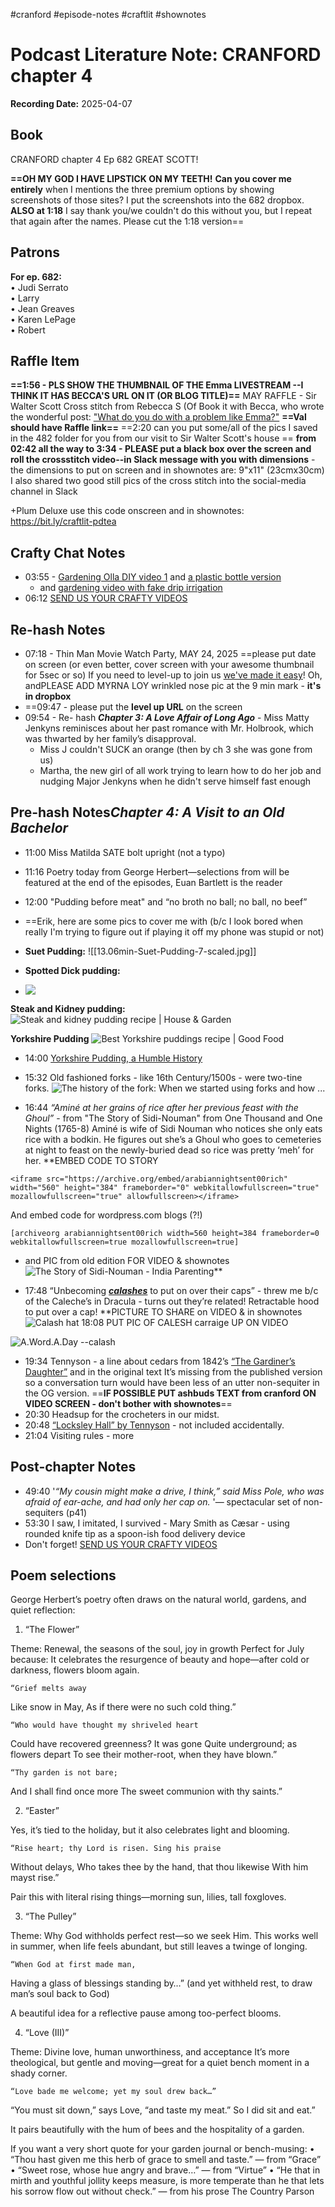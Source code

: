 #cranford #episode-notes #craftlit #shownotes 
# Podcast Literature Note: CRANFORD chapter 4

**Recording Date:** 2025-04-07
## Book
CRANFORD chapter 4 
Ep 682 GREAT SCOTT!

**==OH MY GOD I HAVE LIPSTICK ON MY TEETH!** **Can you cover me entirely** when I mentions the three premium options by showing screenshots of those sites? I put the screenshots into the 682 dropbox. 
**ALSO at 1:18** I say thank you/we couldn't do this without you, but I repeat that again after the names. Please cut the 1:18 version==
## Patrons
**For ep. 682:**  
• Judi Serrato  
• Larry  
• Jean Greaves  
• Karen LePage  
• Robert

## Raffle Item
**==1:56 - PLS SHOW THE THUMBNAIL OF THE Emma LIVESTREAM --I THINK IT HAS BECCA'S URL ON IT (OR BLOG TITLE)==**
MAY RAFFLE - Sir Walter Scott Cross stitch from Rebecca S (Of Book it with Becca, who wrote the wonderful post: ["What do you do with a problem like Emma?"](https://bookitwithbecca.wordpress.com/?s=emma) 
**==Val should have Raffle link==**
==2:20 can you put some/all of the pics I saved in the 482 folder for you from our visit to Sir Walter Scott's house ==
**from 02:42 all the way to 3:34 - PLEASE put a black box over the screen and roll the crossstitch video--in Slack message with you with dimensions** - the dimensions to put on screen and in shownotes are: 9"x11" (23cmx30cm) I also shared two good still pics of the cross stitch into the social-media channel in Slack

+Plum Deluxe use this code onscreen and in shownotes: https://bit.ly/craftlit-pdtea
## Crafty Chat Notes
- 03:55 - [Gardening Olla DIY video 1](https://youtu.be/Wz-jj170EYw?si=eGnaG7zrsfoqeDMu) and [a plastic bottle version](https://youtube.com/shorts/WXiey-SYp_0?si=s29pOgoCct-U2WMg)
	- and  [gardening video with fake drip irrigation](https://youtube.com/shorts/q8Tqv1R5lnU?si=xAr5XTkDvWW76K08)
- 06:12 [SEND US YOUR CRAFTY VIDEOS](https://bit.ly/craftlit-be-crafty) 

## Re-hash Notes
- 07:18 - Thin Man Movie Watch Party, MAY 24, 2025 ==please put date on screen (or even better, cover screen with your awesome thumbnail for 5sec or so)  If you need to level-up to join us [we've made it easy](https://craftlit.gumroad.com/l/craftlit-party)! Oh, andPLEASE ADD MYRNA LOY wrinkled nose pic at the 9 min mark - **it's in dropbox**
- ==09:47 - please put the **level up URL** on the screen
- 09:54 - Re- hash ***Chapter 3: A Love Affair of Long Ago*** - Miss Matty Jenkyns reminisces about her past romance with Mr. Holbrook, which was thwarted by her family’s disapproval. 
	- Miss J couldn't SUCK an orange (then by ch 3 she was gone from us) 
	- Martha, the new girl of all work trying to learn how to do her job and nudging Major Jenkyns when he didn't serve himself fast enough
## Pre-hash Notes***Chapter 4: A Visit to an Old Bachelor***
- 11:00 Miss Matilda SATE bolt upright (not a typo)
- 11:16 Poetry today from George Herbert—selections from will be featured at the end of the episodes, Euan Bartlett is the reader
- 12:00 "Pudding before meat" and “no broth no ball; no ball, no beef” 
- ==Erik, here are some pics to cover me with (b/c I look bored when really I'm trying to figure out if playing it off my phone was stupid or not)
- **Suet Pudding:**
![[13.06min-Suet-Pudding-7-scaled.jpg]]

- **Spotted Dick pudding:**
- ![](https://assets.tmecosys.com/image/upload/t_web_rdp_recipe_584x480/img/recipe/ras/Assets/B1094F25-E58B-41BA-A50D-8ECEE5B38F80/Derivates/3409A14D-4111-47A0-9FB3-DB0EE9A970AD.jpg)

**Steak and Kidney pudding:**
![Steak and kidney pudding recipe | House & Garden](https://media.houseandgarden.co.uk/photos/61893f62d9ae96d083cd0cee/master/w_1600%2Cc_limit/steak.jpg)

**Yorkshire Pudding**
![Best Yorkshire puddings recipe | Good Food](https://images.immediate.co.uk/production/volatile/sites/30/2020/08/sage-onion-yorkshire-puddings-67137f5.jpg?quality=90&resize=440,400)
- 14:00 [Yorkshire Pudding, a Humble History](https://www.realyorkshireblog.com/post/the-yorkshire-pudding-a-humble-history)
- 15:32 Old fashioned forks - like 16th Century/1500s - were two-tine forks.
![The history of the fork: When we started using forks and how ...](https://www.slate.com/content/dam/slate/articles/life/design/2012/06/Forks/two-pronged.jpg.CROP.article568-large.jpg)


- 16:44 *“Aminé at her grains of rice after her previous feast with the Ghoul”* - from "The Story of Sidi-Nouman" from One Thousand and One Nights (1765-8) Aminé is wife of Sidi Nouman who notices she only eats rice with a bodkin. He figures out she’s a Ghoul who goes to cemeteries at night to feast on the newly-buried dead so rice was pretty ‘meh’ for her. **EMBED CODE TO STORY 
```
<iframe src="https://archive.org/embed/arabiannightsent00rich" width="560" height="384" frameborder="0" webkitallowfullscreen="true" mozallowfullscreen="true" allowfullscreen></iframe>
```
And embed code for wordpress.com blogs (?!)
```
[archiveorg arabiannightsent00rich width=560 height=384 frameborder=0 webkitallowfullscreen=true mozallowfullscreen=true]
```
- and PIC from old edition FOR VIDEO & shownotes
 ![The Story of Sidi-Nouman - India Parenting](https://www.indiaparenting.com/images/76/sidi-nouman.jpg)**

- 17:48 “Unbecoming [***calashes***](https://collections.mfa.org/objects/116425) to put on over their caps” - threw me b/c of the Caleche’s in Dracula - turns out they’re related! Retractable hood to put over a cap! **PICTURE TO SHARE on VIDEO & in shownotes 
![Calash hat](./media/calash-hat.jpg)
18:08 PUT PIC OF CALESH carraige UP ON VIDEO 

![A.Word.A.Day --calash](https://wordsmith.org/words/images/calash_carriage_large.jpg)
- 19:34  Tennyson  - a line about cedars from 1842’s [“The Gardiner’s Daughter”](https://www.telelib.com/authors/T/TennysonAlfred/verse/englishidyls/gardenersdaughter.html) and in the original text It’s missing from the published version so a conversation turn would have been less of an utter non-sequiter in the OG version. ==**IF POSSIBLE PUT ashbuds TEXT from cranford ON VIDEO SCREEN - don't bother with shownotes**==
- 20:30 Headsup for the crocheters in our midst.
- 20:48 [“Locksley Hall” by Tennyson](https://www.poetryfoundation.org/poems/45362/locksley-hall) - not included accidentally. 
- 21:04 Visiting rules - more
## Post-chapter Notes
- 49:40 '*“My cousin might make a drive, I think,” said Miss Pole, who was afraid of ear-ache, and had only her cap on.* '— spectacular set of non-sequiters (p41)
- 53:30 I saw, I imitated, I survived - Mary Smith as Cæsar - using rounded knife tip as a spoon-ish food delivery device
- Don't forget!  [SEND US YOUR CRAFTY VIDEOS](https://bit.ly/craftlit-be-crafty) 
 
## Poem selections
George Herbert’s poetry often draws on the natural world, gardens, and quiet reflection:
1. “The Flower”

Theme: Renewal, the seasons of the soul, joy in growth
Perfect for July because: It celebrates the resurgence of beauty and hope—after cold or darkness, flowers bloom again.

	“Grief melts away
Like snow in May,
As if there were no such cold thing.”

	“Who would have thought my shriveled heart
Could have recovered greenness? It was gone
Quite underground; as flowers depart
To see their mother-root, when they have blown.”

	“Thy garden is not bare;
And I shall find once more
The sweet communion with thy saints.”

2. “Easter”

Yes, it’s tied to the holiday, but it also celebrates light and blooming.

	“Rise heart; thy Lord is risen. Sing his praise
Without delays,
Who takes thee by the hand, that thou likewise
With him mayst rise.”

Pair this with literal rising things—morning sun, lilies, tall foxgloves.

3. “The Pulley”

Theme: Why God withholds perfect rest—so we seek Him.
This works well in summer, when life feels abundant, but still leaves a twinge of longing.

	“When God at first made man,
Having a glass of blessings standing by…”
(and yet withheld rest, to draw man’s soul back to God)

A beautiful idea for a reflective pause among too-perfect blooms.

4. “Love (III)”

Theme: Divine love, human unworthiness, and acceptance
It’s more theological, but gentle and moving—great for a quiet bench moment in a shady corner.

	“Love bade me welcome; yet my soul drew back…”
“You must sit down,” says Love, “and taste my meat.”
So I did sit and eat.”

It pairs beautifully with the hum of bees and the hospitality of a garden.

If you want a very short quote for your garden journal or bench-musing:
	•	“Thou hast given me this herb of grace to smell and taste.” — from “Grace”
	•	“Sweet rose, whose hue angry and brave…” — from “Virtue”
	•	“He that in mirth and youthful jollity keeps measure, is more temperate than he that lets his sorrow flow out without check.” — from his prose The Country Parson  